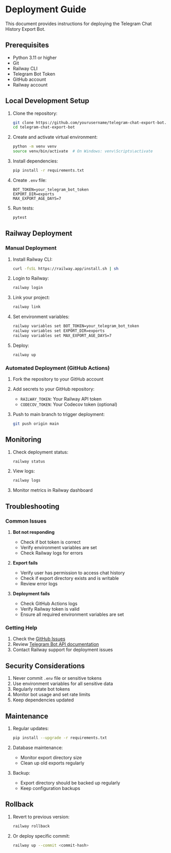 # Deployment Guide

This document provides instructions for deploying the Telegram Chat History Export Bot.

## Prerequisites

- Python 3.11 or higher
- Git
- Railway CLI
- Telegram Bot Token
- GitHub account
- Railway account

## Local Development Setup

1. Clone the repository:
   ```bash
   git clone https://github.com/yourusername/telegram-chat-export-bot.git
   cd telegram-chat-export-bot
   ```

2. Create and activate virtual environment:
   ```bash
   python -m venv venv
   source venv/bin/activate  # On Windows: venv\Scripts\activate
   ```

3. Install dependencies:
   ```bash
   pip install -r requirements.txt
   ```

4. Create `.env` file:
   ```
   BOT_TOKEN=your_telegram_bot_token
   EXPORT_DIR=exports
   MAX_EXPORT_AGE_DAYS=7
   ```

5. Run tests:
   ```bash
   pytest
   ```

## Railway Deployment

### Manual Deployment

1. Install Railway CLI:
   ```bash
   curl -fsSL https://railway.app/install.sh | sh
   ```

2. Login to Railway:
   ```bash
   railway login
   ```

3. Link your project:
   ```bash
   railway link
   ```

4. Set environment variables:
   ```bash
   railway variables set BOT_TOKEN=your_telegram_bot_token
   railway variables set EXPORT_DIR=exports
   railway variables set MAX_EXPORT_AGE_DAYS=7
   ```

5. Deploy:
   ```bash
   railway up
   ```

### Automated Deployment (GitHub Actions)

1. Fork the repository to your GitHub account

2. Add secrets to your GitHub repository:
   - `RAILWAY_TOKEN`: Your Railway API token
   - `CODECOV_TOKEN`: Your Codecov token (optional)

3. Push to main branch to trigger deployment:
   ```bash
   git push origin main
   ```

## Monitoring

1. Check deployment status:
   ```bash
   railway status
   ```

2. View logs:
   ```bash
   railway logs
   ```

3. Monitor metrics in Railway dashboard

## Troubleshooting

### Common Issues

1. **Bot not responding**
   - Check if bot token is correct
   - Verify environment variables are set
   - Check Railway logs for errors

2. **Export fails**
   - Verify user has permission to access chat history
   - Check if export directory exists and is writable
   - Review error logs

3. **Deployment fails**
   - Check GitHub Actions logs
   - Verify Railway token is valid
   - Ensure all required environment variables are set

### Getting Help

1. Check the [GitHub Issues](https://github.com/yourusername/telegram-chat-export-bot/issues)
2. Review [Telegram Bot API documentation](https://core.telegram.org/bots/api)
3. Contact Railway support for deployment issues

## Security Considerations

1. Never commit `.env` file or sensitive tokens
2. Use environment variables for all sensitive data
3. Regularly rotate bot tokens
4. Monitor bot usage and set rate limits
5. Keep dependencies updated

## Maintenance

1. Regular updates:
   ```bash
   pip install --upgrade -r requirements.txt
   ```

2. Database maintenance:
   - Monitor export directory size
   - Clean up old exports regularly

3. Backup:
   - Export directory should be backed up regularly
   - Keep configuration backups

## Rollback

1. Revert to previous version:
   ```bash
   railway rollback
   ```

2. Or deploy specific commit:
   ```bash
   railway up --commit <commit-hash>
   ``` 